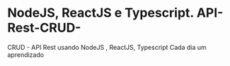 # NodeJS, ReactJS e Typescript. API-Rest-CRUD-
CRUD - API Rest   usando NodeJS , ReactJS, Typescript
Cada dia um aprendizado
